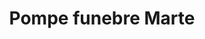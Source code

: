 ---
title: "Pompe funebre Marte"
url: /tourcoing/pompe-funebre-marte/
shop: directeurs de funérailles
---